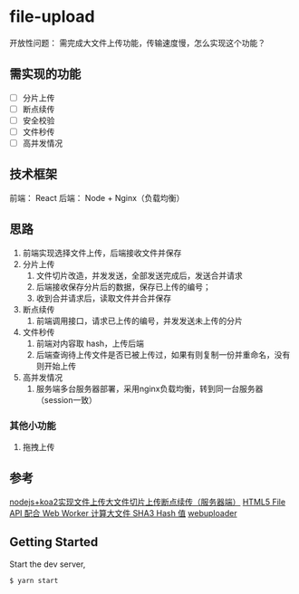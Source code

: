 # file-upload

开放性问题： 需完成大文件上传功能，传输速度慢，怎么实现这个功能？

## 需实现的功能

- [ ] 分片上传
- [ ] 断点续传
- [ ] 安全校验
- [ ] 文件秒传
- [ ] 高并发情况

## 技术框架

前端： React
后端： Node + Nginx（负载均衡）

## 思路

1. 前端实现选择文件上传，后端接收文件并保存
2. 分片上传
   1. 文件切片改造，并发发送，全部发送完成后，发送合并请求
   2. 后端接收保存分片后的数据，保存已上传的编号；
   3. 收到合并请求后，读取文件并合并保存
3. 断点续传
   1. 前端调用接口，请求已上传的编号，并发发送未上传的分片
4. 文件秒传
   1. 前端对内容取 hash，上传后端
   2. 后端查询待上传文件是否已被上传过，如果有则复制一份并重命名，没有则开始上传
5. 高并发情况
   1. 服务端多台服务器部署，采用nginx负载均衡，转到同一台服务器（session一致）

### 其他小功能

1. 拖拽上传

## 参考

[nodejs+koa2实现文件上传大文件切片上传断点续传（服务器端）](https://blog.csdn.net/lixiaosenlin/article/details/114400710)
[HTML5 File API 配合 Web Worker 计算大文件 SHA3 Hash 值](https://blog.izgq.net/archives/1260/)
[webuploader](https://github.com/fex-team/webuploader)
## Getting Started

Start the dev server,

```bash
$ yarn start
```
